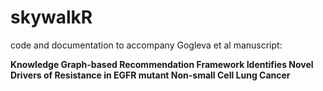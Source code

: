 # skywalkR
code and documentation to accompany Gogleva et al manuscript: 

**Knowledge Graph-based Recommendation Framework Identifies Novel Drivers of Resistance in EGFR mutant Non-small Cell Lung Cancer**
